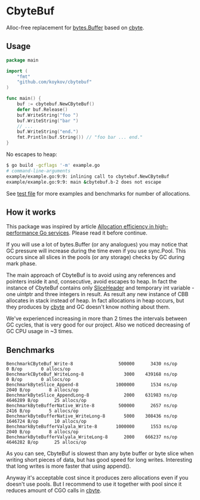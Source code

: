 # CbyteBuf

Alloc-free replacement for [bytes.Buffer](https://golang.org/pkg/bytes/#Buffer) based on [cbyte](https://github.com/koykov/cbyte).

## Usage

```go
package main

import (
	"fmt"
	"github.com/koykov/cbytebuf"
)

func main() {
	buf := cbytebuf.NewCByteBuf()
	defer buf.Release()
	buf.WriteString("foo ")
	buf.WriteString("bar ")
	// ...
	buf.WriteString("end.")
	fmt.Println(buf.String()) // "foo bar ... end."
}
```

No escapes to heap:

```bash
$ go build -gcflags '-m' example.go 
# command-line-arguments
example/example.go:9:9: inlining call to cbytebuf.NewCByteBuf
example/example.go:9:9: main &cbytebuf.b·2 does not escape
```

See [test file](https://github.com/koykov/cbytebuf/blob/master/cbytebuf_test.go) for more examples and benchmarks for number of allocations.

## How it works

This package was inspired by article [Allocation efficiency in high-performance Go services](https://segment.com/blog/allocation-efficiency-in-high-performance-go-services/).
Please read it before continue.

If you will use a lot of bytes.Buffer (or any analogues) you may notice that GC pressure will increase during the time
even if you use sync.Pool. This occurs since all slices in the pools (or any storage) checks by GC during mark phase.

The main approach of CbyteBuf is to avoid using any references and pointers inside it and, consecutive, avoid escapes to heap.
In fact the instance of CbyteBuf contains only [SliceHeader](https://golang.org/pkg/reflect/#SliceHeader) and temporary int variable - one uintptr and three integers in result.
As result any new instance of CBB allocates in stack instead of heap.
In fact allocations in heap occurs, but they produces by [cbyte](https://github.com/koykov/cbyte) and GC doesn't know nothing about them.

We've experienced increasing in more than 2 times the intervals between GC cycles, that is very good for our project. Also we noticed decreasing of GC CPU usage in ~3 times.

## Benchmarks

```
BenchmarkCByteBuf_Write-8                 500000      3430 ns/op       0 B/op       0 allocs/op
BenchmarkCByteBuf_WriteLong-8               3000    439168 ns/op       0 B/op       0 allocs/op
BenchmarkByteSlice_Append-8              1000000      1534 ns/op    2040 B/op       8 allocs/op
BenchmarkByteSlice_AppendLong-8             2000    631983 ns/op 4646289 B/op      25 allocs/op
BenchmarkByteBufferNative_Write-8         500000      2657 ns/op    2416 B/op       5 allocs/op
BenchmarkByteBufferNative_WriteLong-8       5000    308436 ns/op 1646724 B/op      10 allocs/op
BenchmarkByteBufferValyala_Write-8       1000000      1553 ns/op    2040 B/op       8 allocs/op
BenchmarkByteBufferValyala_WriteLong-8      2000    666237 ns/op 4646282 B/op      25 allocs/op
```

As you can see, CbyteBuf is slowest than any byte buffer or byte slice when writing short pieces of data, but has good speed for long writes.
Interesting that long writes is more faster that using append().

Anyway it's acceptable cost since it produces zero allocations even if you doesn't use pools. But I recommend to use it together with pool since it reduces amount of CGO calls in [cbyte](https://github.com/koykov/cbyte).
